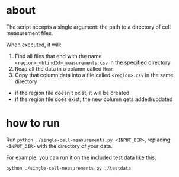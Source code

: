 # about

The script accepts a single argument: the path to a directory of cell measurement files.

When executed, it will:

1. Find all files that end with the name `<region>_<blindId>_measurements.csv` in the specified directory
2. Read all the data in a column called `Mean`
3. Copy that column data into a file called `<region>.csv` in the same directory
  - if the region file doesn't exist, it will be created
  - if the region file does exist, the new column gets added/updated

# how to run

Run `python ./single-cell-measurements.py <INPUT_DIR>`, replacing `<INPUT_DIR>` with the directory of your data.


For example, you can run it on the included test data like this:

`python ./single-cell-measurements.py ./testdata`